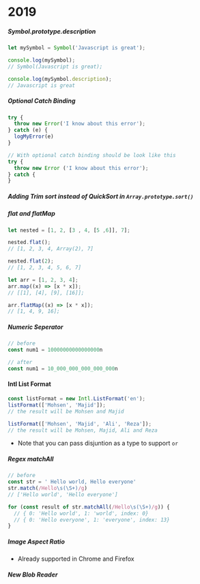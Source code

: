 # 2019

##### Symbol.prototype.description

```javascript
let mySymbol = Symbol('Javascript is great');

console.log(mySymbol);
// Symbol(Javascript is great);

console.log(mySymbol.description);
// Javascript is great
```

##### Optional Catch Binding

```javascript
try {
  throw new Error('I know about this error');
} catch (e) {
  logMyError(e)
}

// With optional catch binding should be look like this
try {
  throw new Error ('I know about this error');
} catch {
}
```

##### Adding Trim sort instead of QuickSort in `Array.prototype.sort()`

##### flat and flatMap

```javascript
let nested = [1, 2, [3 , 4, [5 ,6]], 7];

nested.flat();
// [1, 2, 3, 4, Array(2), 7]

nested.flat(2);
// [1, 2, 3, 4, 5, 6, 7]

let arr = [1, 2, 3, 4];
arr.map((x) => [x * x]);
// [[1], [4], [9], [16]];

arr.flatMap((x) => [x * x]);
// [1, 4, 9, 16];
```
##### Numeric Seperator

```javascript
// before
const num1 = 10000000000000000n

// after
const num1 = 10_000_000_000_000_000n
```

#### Intl List Format

```javascript
const listFormat = new Intl.ListFormat('en');
listFormat(['Mohsen', 'Majid']);
// the result will be Mohsen and Majid

listFormat(['Mohsen', 'Majid', 'Ali', 'Reza']);
// the result will be Mohsen, Majid, Ali and Reza

```
- Note that you can pass disjuntion as a type to support `or`

##### Regex matchAll

```javascript
// before
const str = ' Hello world, Hello everyone'
str.match(/Hello\s(\S+)/g)
// ['Hello world', 'Hello everyone']

for (const result of str.matchAll(/Hello\s(\S+)/g)) {
  // { 0: 'Hello world', 1: 'world', index: 0}
  // { 0: 'Hello everyone', 1: 'everyone', index: 13}
}
```

##### Image Aspect Ratio

- Already supported in Chrome and Firefox

##### New Blob Reader

